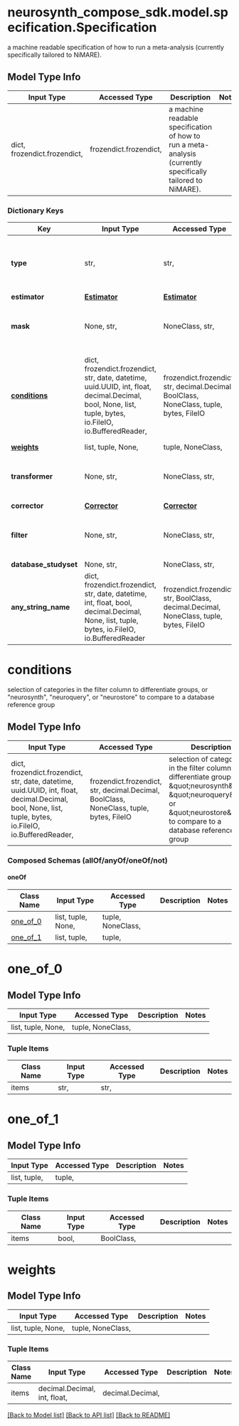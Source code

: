 # neurosynth_compose_sdk.model.specification.Specification

a machine readable specification of how to run a meta-analysis (currently specifically tailored to NiMARE).

## Model Type Info
Input Type | Accessed Type | Description | Notes
------------ | ------------- | ------------- | -------------
dict, frozendict.frozendict,  | frozendict.frozendict,  | a machine readable specification of how to run a meta-analysis (currently specifically tailored to NiMARE). | 

### Dictionary Keys
Key | Input Type | Accessed Type | Description | Notes
------------ | ------------- | ------------- | ------------- | -------------
**type** | str,  | str,  | the type of meta-analysis being run, typically either cbma or ibma, but others may become available in the future. | [optional] 
**estimator** | [**Estimator**](Estimator.md) | [**Estimator**](Estimator.md) |  | [optional] 
**mask** | None, str,  | NoneClass, str,  | a string representing a binary nifti file to select which voxels a user wants to include in the analysis. | [optional] 
**[conditions](#conditions)** | dict, frozendict.frozendict, str, date, datetime, uuid.UUID, int, float, decimal.Decimal, bool, None, list, tuple, bytes, io.FileIO, io.BufferedReader,  | frozendict.frozendict, str, decimal.Decimal, BoolClass, NoneClass, tuple, bytes, FileIO | selection of categories in the filter column to differentiate groups, or \&quot;neurosynth\&quot;, \&quot;neuroquery\&quot;, or \&quot;neurostore\&quot; to compare to a database reference group | [optional] 
**[weights](#weights)** | list, tuple, None,  | tuple, NoneClass,  |  | [optional] 
**transformer** | None, str,  | NoneClass, str,  | A transformation applied to column(s) (e.g., binarize based on a threshold). This is likely to become deprecated. | [optional] 
**corrector** | [**Corrector**](Corrector.md) | [**Corrector**](Corrector.md) |  | [optional] 
**filter** | None, str,  | NoneClass, str,  | a column from annotations selecting which analyses to include in the meta-analysis | [optional] 
**database_studyset** | None, str,  | NoneClass, str,  |  | [optional] 
**any_string_name** | dict, frozendict.frozendict, str, date, datetime, int, float, bool, decimal.Decimal, None, list, tuple, bytes, io.FileIO, io.BufferedReader | frozendict.frozendict, str, BoolClass, decimal.Decimal, NoneClass, tuple, bytes, FileIO | any string name can be used but the value must be the correct type | [optional]

# conditions

selection of categories in the filter column to differentiate groups, or \"neurosynth\", \"neuroquery\", or \"neurostore\" to compare to a database reference group

## Model Type Info
Input Type | Accessed Type | Description | Notes
------------ | ------------- | ------------- | -------------
dict, frozendict.frozendict, str, date, datetime, uuid.UUID, int, float, decimal.Decimal, bool, None, list, tuple, bytes, io.FileIO, io.BufferedReader,  | frozendict.frozendict, str, decimal.Decimal, BoolClass, NoneClass, tuple, bytes, FileIO | selection of categories in the filter column to differentiate groups, or \&quot;neurosynth\&quot;, \&quot;neuroquery\&quot;, or \&quot;neurostore\&quot; to compare to a database reference group | 

### Composed Schemas (allOf/anyOf/oneOf/not)
#### oneOf
Class Name | Input Type | Accessed Type | Description | Notes
------------- | ------------- | ------------- | ------------- | -------------
[one_of_0](#one_of_0) | list, tuple, None,  | tuple, NoneClass,  |  | 
[one_of_1](#one_of_1) | list, tuple,  | tuple,  |  | 

# one_of_0

## Model Type Info
Input Type | Accessed Type | Description | Notes
------------ | ------------- | ------------- | -------------
list, tuple, None,  | tuple, NoneClass,  |  | 

### Tuple Items
Class Name | Input Type | Accessed Type | Description | Notes
------------- | ------------- | ------------- | ------------- | -------------
items | str,  | str,  |  | 

# one_of_1

## Model Type Info
Input Type | Accessed Type | Description | Notes
------------ | ------------- | ------------- | -------------
list, tuple,  | tuple,  |  | 

### Tuple Items
Class Name | Input Type | Accessed Type | Description | Notes
------------- | ------------- | ------------- | ------------- | -------------
items | bool,  | BoolClass,  |  | 

# weights

## Model Type Info
Input Type | Accessed Type | Description | Notes
------------ | ------------- | ------------- | -------------
list, tuple, None,  | tuple, NoneClass,  |  | 

### Tuple Items
Class Name | Input Type | Accessed Type | Description | Notes
------------- | ------------- | ------------- | ------------- | -------------
items | decimal.Decimal, int, float,  | decimal.Decimal,  |  | 

[[Back to Model list]](../../README.md#documentation-for-models) [[Back to API list]](../../README.md#documentation-for-api-endpoints) [[Back to README]](../../README.md)

